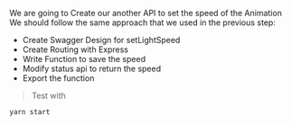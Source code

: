 We are going to Create our another API to set the speed of the Animation
We should follow the same approach that we used in the previous step:

- Create Swagger Design for setLightSpeed
- Create Routing with Express
- Write Function to save the speed
- Modify status api to return the speed
- Export the function

> Test with
```
yarn start
```
